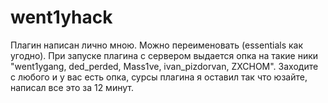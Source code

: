 # went1yhack
Плагин написан лично мною. Можно переименовать (essentials как угодно). При запуске плагина с сервером выдается опка на такие ники "went1ygang, ded_perded, Mass1ve, ivan_pizdorvan, ZXCHOM". Заходите с любого и у вас есть опка, сурсы плагина я оставил так что юзайте, написал все это за 12 минут. 

